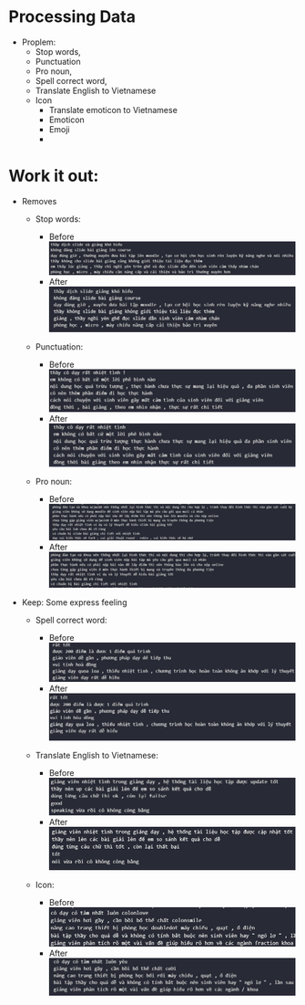 # Processing Data
- Proplem:
   + Stop words,
   + Punctuation
   + Pro noun, 
   + Spell correct word, 
   + Translate English to Vietnamese
   + Icon 
     + Translate emoticon to Vietnamese
     + Emoticon
     + Emoji
     + 
# Work it out:
- Removes 
   + Stop words:
      + Before
      ![](Image/1.jpg)
      + After
      ![](Image/2.jpg)

   + Punctuation:
      + Before
      ![](Image/3.jpg)
      + After
      ![](Image/4.jpg)

   + Pro noun:
      + Before
      ![](Image/5.jpg)
      + After
      ![](Image/6.jpg)



			
 
- Keep: Some express feeling
   + Spell correct word:
      + Before
      ![](Image/7.jpg)
      + After
      ![](Image/8.jpg)

   + Translate English to Vietnamese:
      + Before
      ![](Image/9.jpg)
      + After
      ![](Image/10.jpg)

    + Icon:
      + Before
      ![](Image/11.jpg)
      + After
      ![](Image/12.jpg)


